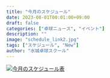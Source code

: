 ```yaml
---
title: "今月のスケジュール"
date: 2023-08-01T00:01:00+09:00
draft: false
categories: ["卓球ニュース", "イベント"]
description: ""
image: "schedule_link2.jpg"
tags: ["スケジュール", "New"]
author: "水城卓球スクール"
---
```


<a class="" href="/images/blog/mtts_schedule8.pdf"><img src="/images/blog/2023_08.jpg" alt="今月のスケジュール表" /></a>
